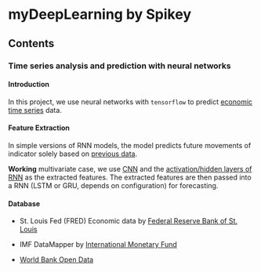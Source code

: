 # myDeepLearning by Spikey

## Contents

### Time series analysis and prediction with neural networks

#### Introduction

In this project, we use neural networks with `tensorflow` to predict <u>economic time series</u> data.



#### Feature Extraction

In simple versions of RNN models, the model predicts future movements of indicator solely based on <u>previous data</u>. 

**Working** multivariate case, we use <u>CNN</u> and the <u>activation/hidden layers of RNN</u> as the extracted features. The extracted features are then passed into a RNN (LSTM or GRU, depends on configuration) for forecasting.



#### Database

* St. Louis Fed (FRED) Economic data by [Federal Reserve Bank of St. Louis](https://fred.stlouisfed.org)

* IMF DataMapper by [International Monetary Fund](http://www.imf.org/external/datamapper/datasets)

* [World Bank Open Data](https://data.worldbank.org)




